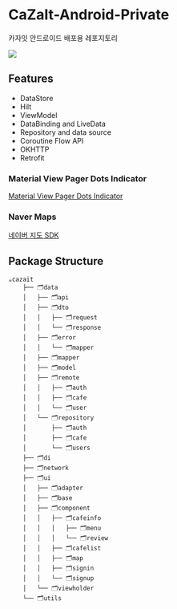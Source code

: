 # CaZaIt-Android-Private

카자잇 안드로이드 배포용 레포지토리

![](README_images/CaZaIt2.gif)

## Features

* DataStore
* Hilt
* ViewModel
* DataBinding and LiveData
* Repository and data source
* Coroutine Flow API
* OKHTTP
* Retrofit

### Material View Pager Dots Indicator

[Material View Pager Dots Indicator](https://github.com/tommybuonomo/dotsindicator)

### Naver Maps

[네이버 지도 SDK](https://navermaps.github.io/android-map-sdk/guide-ko/)

## Package Structure

```shell
☕️cazait
    ├── 🗂️data
    │   ├── 🗂️api
    │   ├── 🗂️dto
    │   │   ├── 🗂️request
    │   │   └── 🗂️response
    │   ├── 🗂️error
    │   │   └── 🗂️mapper
    │   ├── 🗂️mapper
    │   ├── 🗂️model
    │   ├── 🗂️remote
    │   │   ├── 🗂️auth
    │   │   ├── 🗂️cafe
    │   │   └── 🗂️user
    │   └── 🗂️repository
    │       ├── 🗂️auth
    │       ├── 🗂️cafe
    │       └── 🗂️users
    ├── 🗂️di
    ├── 🗂️network
    ├── 🗂️ui
    │   ├── 🗂️adapter
    │   ├── 🗂️base
    │   ├── 🗂️component
    │   │   ├── 🗂️cafeinfo
    │   │   │   ├── 🗂️menu
    │   │   │   └── 🗂️review
    │   │   ├── 🗂️cafelist
    │   │   ├── 🗂️map
    │   │   ├── 🗂️signin
    │   │   └── 🗂️signup
    │   └── 🗂️viewholder
    └── 🗂️utils
```
